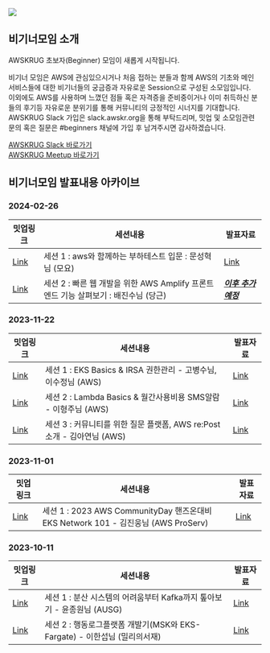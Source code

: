 ![](https://secure.meetupstatic.com/photos/event/1/f/a/6/clean_469448102.jpeg)
## 비기너모임 소개
AWSKRUG 초보자(Beginner) 모임이 새롭게 시작됩니다.<br/>

비기너 모임은 AWS에 관심있으시거나 처음 접하는 분들과 함께 AWS의 기초와 메인 서비스들에 대한 비기너들의 궁금증과 자유로운 Session으로 구성된 소모임입니다.<br/>
이외에도 AWS를 사용하며 느꼈던 점들 혹은 자격증을 준비중이거나 이미 취득하신 분들의 후기등 자유로운 분위기를 통해 커뮤니티의 긍정적인 시너지를 기대합니다.<br/>
AWSKRUG Slack 가입은 slack.awskr.org을 통해 부탁드리며, 밋업 및 소모임관련 문의 혹은 질문은 #beginners 채널에 가입 후 남겨주시면 감사하겠습니다.<br/>

[AWSKRUG Slack 바로가기](http://slack.awskr.org/)<br/>
[AWSKRUG Meetup 바로가기](https://www.meetup.com/ko-KR/awskrug/)<br/>
## 비기너모임 발표내용 아카이브
### 2024-02-26
|밋업링크|세션내용|발표자료|
|------|---|---|
|[Link](https://www.meetup.com/ko-KR/awskrug/events/299304520/)|세션 1 : aws와 함께하는 부하테스트 입문 : 문성혁님 (모요)|[Link](https://github.com/awskrug/beginner-group/tree/main/meetup/2024/feb_26)|
|[Link](https://www.meetup.com/ko-KR/awskrug/events/299304520/)|세션 2 : 빠른 웹 개발을 위한 AWS Amplify 프론트엔드 기능 살펴보기 : 배진수님 (당근)|[***이후 추가 예정***](https://github.com/awskrug/beginner-group/tree/main/meetup/2023/feb_26)|

### 2023-11-22
|밋업링크|세션내용|발표자료|
|------|---|---|
|[Link](https://www.meetup.com/ko-KR/awskrug/events/297395088/)|세션 1 : EKS Basics & IRSA 권한관리 - 고병수님, 이수정님 (AWS)|[Link](https://github.com/awskrug/beginner-group/tree/main/meetup/2023/nov_22)|
|[Link](https://www.meetup.com/ko-KR/awskrug/events/297395088/)|세션 2 : Lambda Basics & 월간사용비용 SMS알람 - 이형주님 (AWS)|[Link](https://github.com/awskrug/beginner-group/tree/main/meetup/2023/nov_22)|
|[Link](https://www.meetup.com/ko-KR/awskrug/events/297395088/)|세션 3 : 커뮤니티를 위한 질문 플랫폼, AWS re:Post 소개 - 김아연님 (AWS)|[Link](https://github.com/awskrug/beginner-group/tree/main/meetup/2023/nov_22/)| 

### 2023-11-01
|밋업링크|세션내용|발표자료|
|------|---|---|
|[Link](https://www.meetup.com/awskrug/events/296716236/)|세션 1 : 2023 AWS CommunityDay 핸즈온대비 EKS Network 101 - 김진웅님 (AWS ProServ)|[Link](https://github.com/awskrug/beginner-group/tree/main/meetup/2023/nov_1)|

### 2023-10-11
|밋업링크|세션내용|발표자료|
|------|---|---|
|[Link](https://www.meetup.com/ko-KR/awskrug/events/296202175/)|세션 1 : 분산 시스템의 어려움부터 Kafka까지 톺아보기 - 윤종원님 (AUSG)|[Link](https://github.com/awskrug/beginner-group/tree/main/meetup/2023/oct_11)|
|[Link](https://www.meetup.com/ko-KR/awskrug/events/296202175/)|세션 2 : 행동로그플랫폼 개발기(MSK와 EKS-Fargate) - 이한섭님 (밀리의서재)|[Link](https://github.com/awskrug/beginner-group/tree/main/meetup/2023/oct_11)|
